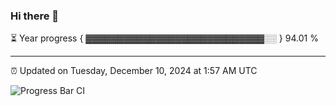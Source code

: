 ### Hi there 👋

⏳ Year progress { ▓▓▓▓▓▓▓▓▓▓▓▓▓▓▓▓▓▓▓▓▓▓▓▓▓▓▓▓░░ } 94.01 %

---

⏰ Updated on Tuesday, December 10, 2024 at 1:57 AM UTC

![Progress Bar CI](https://github.com/arthurbuhl/arthurbuhl/workflows/Progress%20Bar%20CI/badge.svg)
